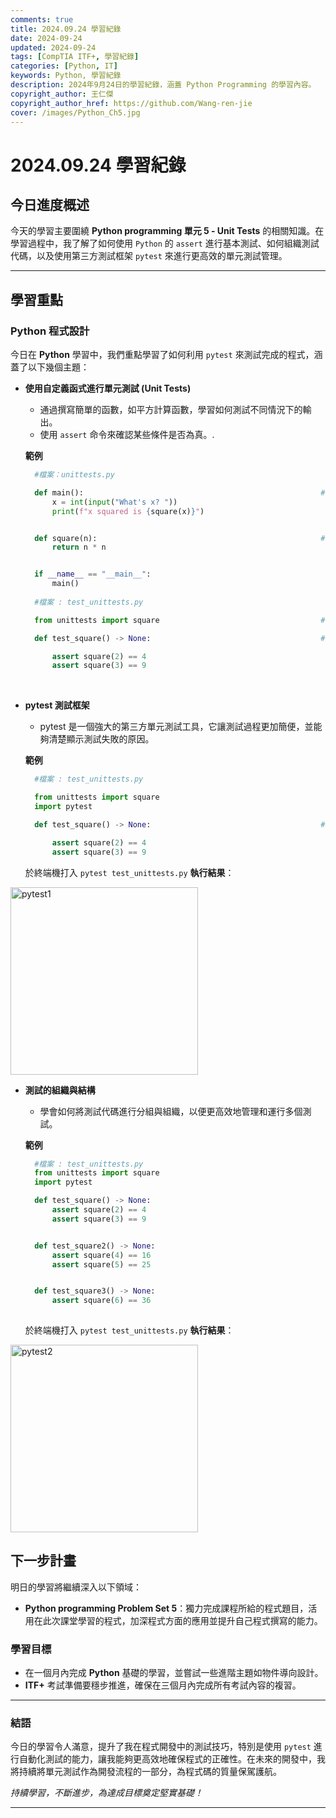 ```yaml
---
comments: true
title: 2024.09.24 學習紀錄
date: 2024-09-24
updated: 2024-09-24
tags: [CompTIA ITF+, 學習紀錄]
categories: [Python, IT]
keywords: Python, 學習紀錄
description: 2024年9月24日的學習紀錄，涵蓋 Python Programming 的學習內容。
copyright_author: 王仁傑
copyright_author_href: https://github.com/Wang-ren-jie
cover: /images/Python_Ch5.jpg
---
```


# 2024.09.24 學習紀錄

## 今日進度概述

今天的學習主要圍繞 **Python programming 單元 5 - Unit Tests** 的相關知識。在學習過程中，我了解了如何使用 `Python` 的 `assert` 進行基本測試、如何組織測試代碼，以及使用第三方測試框架 `pytest` 來進行更高效的單元測試管理。

---

## 學習重點

### Python 程式設計

今日在 **Python** 學習中，我們重點學習了如何利用 `pytest` 來測試完成的程式，涵蓋了以下幾個主題：

- **使用自定義函式進行單元測試 (Unit Tests\)**
  - 通過撰寫簡單的函數，如平方計算函數，學習如何測試不同情況下的輸出。
  - 使用 `assert` 命令來確認某些條件是否為真。.

  **範例**
  ```python
    #檔案：unittests.py

    def main():                                                     #如果只執行此 py 檔案時，讓使用者輸入數字
        x = int(input("What's x? "))
        print(f"x squared is {square(x)}")


    def square(n):                                                  #測試函式 square，輸入數字 n，輸出 n * n
        return n * n


    if __name__ == "__main__":
        main()
    
    #檔案 : test_unittests.py

    from unittests import square                                    #導入自定義函式

    def test_square() -> None:                                      #將執行程式拆開為不同的函式，觀察使用 pytest 檢查後的輸出

        assert square(2) == 4
        assert square(3) == 9
  ```


</br>

- **pytest 測試框架**

  - pytest 是一個強大的第三方單元測試工具，它讓測試過程更加簡便，並能夠清楚顯示測試失敗的原因。

  **範例**
  ```python
    #檔案 : test_unittests.py

    from unittests import square
    import pytest

    def test_square() -> None:                                      #將執行程式拆開為不同的函式，觀察使用 pytest 檢查後的輸出

        assert square(2) == 4
        assert square(3) == 9
  ```
    於終端機打入 `pytest test_unittests.py`
    **執行結果**：

 <img src = "pytest1.jpg" width = 300 height = 300 alt = "pytest1" title = "pytest1"/> 


</br>

- **測試的組織與結構**

  - 學會如何將測試代碼進行分組與組織，以便更高效地管理和運行多個測試。

  **範例**
  ```python
    #檔案 : test_unittests.py
    from unittests import square
    import pytest

    def test_square() -> None:                                          #將執行程式拆開為不同的函式，觀察使用 pytest 檢查後的輸出
        assert square(2) == 4
        assert square(3) == 9


    def test_square2() -> None:
        assert square(4) == 16
        assert square(5) == 25


    def test_square3() -> None:
        assert square(6) == 36
    
  ```
    於終端機打入 `pytest test_unittests.py`
    **執行結果**：

 <img src = "pytest2.jpg" width = 300 height = 300 alt = "pytest2" title = "pytest2"/> 


</br>


## 下一步計畫

明日的學習將繼續深入以下領域：

- **Python programming Problem Set 5**：獨力完成課程所給的程式題目，活用在此次課堂學習的程式，加深程式方面的應用並提升自己程式撰寫的能力。

### 學習目標

- 在一個月內完成 **Python** 基礎的學習，並嘗試一些進階主題如物件導向設計。
- **ITF+** 考試準備要穩步推進，確保在三個月內完成所有考試內容的複習。

---

### 結語

今日的學習令人滿意，提升了我在程式開發中的測試技巧，特別是使用 `pytest` 進行自動化測試的能力，讓我能夠更高效地確保程式的正確性。在未來的開發中，我將持續將單元測試作為開發流程的一部分，為程式碼的質量保駕護航。


_持續學習，不斷進步，為達成目標奠定堅實基礎！_

---
